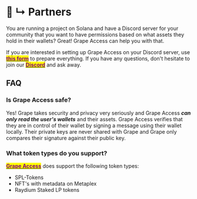 # 🤝 ↳ Partners

You are running a project on Solana and have a Discord server for your community that you want to have permissions based on what assets they hold in their wallets? Great! Grape Access can help you with that.

If you are interested in setting up Grape Access on your Discord server, use [<mark style="color:purple;">**this form**</mark>](https://docs.google.com/forms/d/e/1FAIpQLSdbvX18mai6WSpiaLwOcyTxG-WXBS\_DqHSR0Zmetz\_kdVn--A/viewform) to prepare everything. If you have any questions, don't hesitate to join our [<mark style="color:purple;">**Discord**</mark>](https://discord.gg/greatape) and ask away.

## FAQ

### Is Grape Access safe?

Yes! Grape takes security and privacy very seriously and Grape Access _**can only read the user's wallets**_ and their assets. Grape Access verifies that they are in control of their wallet by signing a message using their wallet locally. Their private keys are never shared with Grape and Grape only compares their signature against their public key.

### What token types do you support?

[<mark style="color:purple;">**Grape Access**</mark>](../development-resources/grape-access.md) does support the following token types:

* SPL-Tokens
* NFT's with metadata on Metaplex
* Raydium Staked LP tokens

